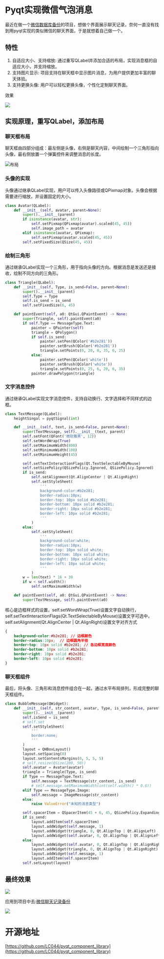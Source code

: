 # Pyqt实现微信气泡消息

最近在做一个[微信数据库备份](https://github.com/LC044/WeChatMsg)的项目，想做个界面展示聊天记录，奈何一直没有找到用pyqt实现的类似微信的聊天界面，于是就想着自己做一个。

## 特性

1. 自适应大小、支持缩放: 通过重写QLabel并添加合适的布局，实现消息框的自适应大小，并支持缩放。
2. 支持图片显示: 项目支持在聊天框中显示图片消息，为用户提供更加丰富的聊天体验。
3. 支持更换头像: 用户可以轻松更换头像，个性化定制聊天界面。

效果

![](./data/result.gif)

## 实现原理，重写QLabel，添加布局

### 聊天框布局
聊天框由四部分组成：最左侧是头像，右侧是聊天内容，中间绘制一个三角形指向头像，最右侧放置一个弹簧控件来调整消息的长度。

![布局](./data/layout.png)

### 头像的实现
头像通过继承QLabel实现，用户可以传入头像路径或QPixmap对象。头像会根据需要进行缩放，并设置固定的大小。

```python
class Avatar(QLabel):
    def __init__(self, avatar, parent=None):
        super().__init__(parent)
        if isinstance(avatar, str):
            self.setPixmap(QPixmap(avatar).scaled(45, 45))
            self.image_path = avatar
        elif isinstance(avatar, QPixmap):
            self.setPixmap(avatar.scaled(45, 45))
        self.setFixedSize(QSize(45, 45))
```
### 绘制三角形
通过继承QLabel实现一个三角形，用于指向头像的方向。根据消息是发送还是接收，绘制不同方向的三角形。

```python
class Triangle(QLabel):
    def __init__(self, Type, is_send=False, parent=None):
        super().__init__(parent)
        self.Type = Type
        self.is_send = is_send
        self.setFixedSize(6, 45)

    def paintEvent(self, a0: QtGui.QPaintEvent) -> None:
        super(Triangle, self).paintEvent(a0)
        if self.Type == MessageType.Text:
            painter = QPainter(self)
            triangle = QPolygon()
            if self.is_send:
                painter.setPen(QColor('#b2e281'))
                painter.setBrush(QColor('#b2e281'))
                triangle.setPoints(0, 20, 0, 35, 6, 25)
            else:
                painter.setPen(QColor('white'))
                painter.setBrush(QColor('white'))
                triangle.setPoints(0, 25, 6, 20, 6, 35)
            painter.drawPolygon(triangle)
```

### 文字消息控件
通过继承QLabel实现文字消息控件，支持自动换行、文字选择和不同样式的边框。

```python
class TextMessage(QLabel):
    heightSingal = pyqtSignal(int)

    def __init__(self, text, is_send=False, parent=None):
        super(TextMessage, self).__init__(text, parent)
        self.setFont(QFont('微软雅黑', 12))
        self.setWordWrap(True)
        self.setMaximumWidth(800)
        self.setMinimumWidth(100)
        self.setMinimumHeight(45)

        self.setTextInteractionFlags(Qt.TextSelectableByMouse)
        self.setSizePolicy(QSizePolicy.Ignored, QSizePolicy.Ignored)
        if is_send:
            self.setAlignment(Qt.AlignCenter | Qt.AlignRight)
            self.setStyleSheet(
                '''
                background-color:#b2e281;
                border-radius:10px;
                border-top: 10px solid #b2e281;
                border-bottom: 10px solid #b2e281;
                border-right: 10px solid #b2e281;
                border-left: 10px solid #b2e281;
                '''
            )
        else:
            self.setStyleSheet(
                '''
                background-color:white;
                border-radius:10px;
                border-top: 10px solid white;
                border-bottom: 10px solid white;
                border-right: 10px solid white;
                border-left: 10px solid white;
                '''
            )
        w = len(text) * 16 + 30
        if w < self.width():
            self.setMaximumWidth(w)

    def paintEvent(self, a0: QtGui.QPaintEvent) -> None:
        super(TextMessage, self).paintEvent(a0)
```

核心是边框样式的设置，self.setWordWrap(True)设置文字自动换行，self.setTextInteractionFlags(Qt.TextSelectableByMouse)设置文字可选中，self.setAlignment(Qt.AlignCenter | Qt.AlignRight)设置文字对齐方式

```css
{
    background-color:#b2e281; // 边框颜色
    border-radius:10px;  // 边框圆角半径
    border-top: 10px solid #b2e281; // 各边框宽度颜色
    border-bottom: 10px solid #b2e281;
    border-right: 10px solid #b2e281;
    border-left: 10px solid #b2e281;
}
```

### 聊天框组件

最后，将头像、三角形和消息控件组合在一起，通过水平布局排列，形成完整的聊天框组件。

```python
class BubbleMessage(QWidget):
    def __init__(self, str_content, avatar, Type, is_send=False, parent=None):
        super().__init__(parent)
        self.isSend = is_send
        # self.set
        self.setStyleSheet(
            '''
            border:none;
            '''
        )
        layout = QHBoxLayout()
        layout.setSpacing(0)
        layout.setContentsMargins(0, 5, 5, 5)
        # self.resize(QSize(200, 50))
        self.avatar = Avatar(avatar)
        triangle = Triangle(Type, is_send)
        if Type == MessageType.Text:
            self.message = TextMessage(str_content, is_send)
            # self.message.setMaximumWidth(int(self.width() * 0.6))
        elif Type == MessageType.Image:
            self.message = ImageMessage(str_content)
        else:
            raise ValueError("未知的消息类型")

        self.spacerItem = QSpacerItem(45 + 6, 45, QSizePolicy.Expanding, QSizePolicy.Minimum)
        if is_send:
            layout.addItem(self.spacerItem)
            layout.addWidget(self.message, 1)
            layout.addWidget(triangle, 0, Qt.AlignTop | Qt.AlignLeft)
            layout.addWidget(self.avatar, 0, Qt.AlignTop | Qt.AlignLeft)
        else:
            layout.addWidget(self.avatar, 0, Qt.AlignTop | Qt.AlignRight)
            layout.addWidget(triangle, 0, Qt.AlignTop | Qt.AlignRight)
            layout.addWidget(self.message, 1)
            layout.addItem(self.spacerItem)
        self.setLayout(layout)
```

## 最终效果

![](./data/demo.png)

应用到项目中去:[微信聊天记录备份](https://github.com/LC044/WeChatMsg)

![](./data/chat_.png)

# 开源地址

[https://github.com/LC044/pyqt_component_library](https://github.com/LC044/pyqt_component_library)